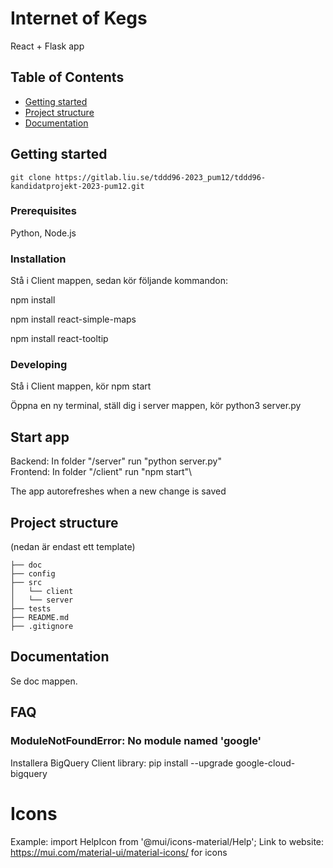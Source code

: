# Internet of Kegs

React + Flask app

## Table of Contents

- [Getting started](#getting-started)
- [Project structure](#project-structure)
- [Documentation](#documentation)

## Getting started

```
git clone https://gitlab.liu.se/tddd96-2023_pum12/tddd96-kandidatprojekt-2023-pum12.git

```

### Prerequisites

Python, Node.js

### Installation

Stå i Client mappen, sedan kör följande kommandon:

npm install

npm install react-simple-maps

npm install react-tooltip

### Developing

Stå i Client mappen, kör npm start

Öppna en ny terminal, ställ dig i server mappen, kör python3 server.py

## Start app

Backend: In folder "/server" run "python server.py"\
Frontend: In folder "/client" run "npm start"\

The app autorefreshes when a new change is saved

## Project structure

(nedan är endast ett template)

```
├── doc
├── config
├── src
│   └── client
│   └── server
├── tests
├── README.md
├── .gitignore
```

## Documentation

Se doc mappen.

## FAQ

### ModuleNotFoundError: No module named 'google'

Installera BigQuery Client library:
pip install --upgrade google-cloud-bigquery

# Icons

Example:
import HelpIcon from '@mui/icons-material/Help';
Link to website:
https://mui.com/material-ui/material-icons/ for icons
